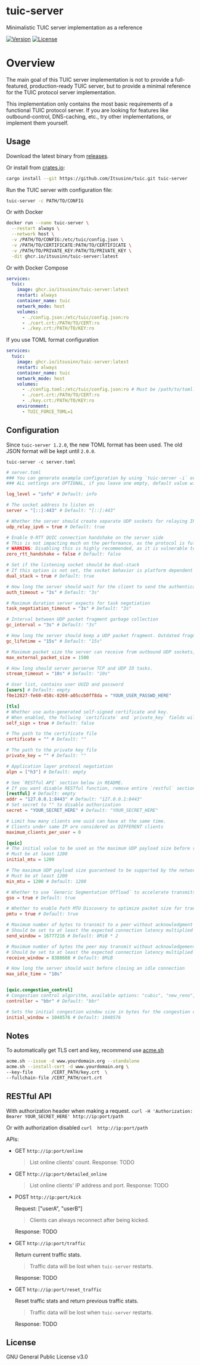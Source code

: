 # tuic-server

Minimalistic TUIC server implementation as a reference

[![Version](https://img.shields.io/crates/v/tuic-server.svg?style=flat)](https://crates.io/crates/tuic-server)
[![License](https://img.shields.io/crates/l/tuic-server.svg?style=flat)](https://github.com/EAimTY/tuic/blob/dev/LICENSE)

# Overview

The main goal of this TUIC server implementation is not to provide a full-featured, production-ready TUIC server, but to provide a minimal reference for the TUIC protocol server implementation.

This implementation only contains the most basic requirements of a functional TUIC protocol server. If you are looking for features like outbound-control, DNS-caching, etc., try other implementations, or implement them yourself.

## Usage

Download the latest binary from [releases](https://github.com/Itsusinn/tuic/releases).

Or install from [crates.io](https://crates.io/crates/tuic-server):

```bash
cargo install --git https://github.com/Itsusinn/tuic.git tuic-server
```

Run the TUIC server with configuration file:

```bash
tuic-server -c PATH/TO/CONFIG
```

Or with Docker

```bash
docker run --name tuic-server \
  --restart always \
  --network host \
  -v /PATH/TO/CONFIG:/etc/tuic/config.json \
  -v /PATH/TO/CERTIFICATE:PATH/TO/CERTIFICATE \
  -v /PATH/TO/PRIVATE_KEY:PATH/TO/PRIVATE_KEY \
  -dit ghcr.io/itsusinn/tuic-server:latest
```

Or with Docker Compose

```yaml
services:
  tuic:
    image: ghcr.io/itsusinn/tuic-server:latest
    restart: always
    container_name: tuic
    network_mode: host
    volumes:
      - ./config.json:/etc/tuic/config.json:ro
      - ./cert.crt:/PATH/TO/CERT:ro
      - ./key.crt:/PATH/TO/KEY:ro
```

If you use TOML format configuration


```yaml
services:
  tuic:
    image: ghcr.io/itsusinn/tuic-server:latest
    restart: always
    container_name: tuic
    network_mode: host
    volumes:
      - ./config.toml:/etc/tuic/config.json:ro # Must be /path/to/toml:/etc/tuic/*config.json*:ro, this will be fix in 2.0.0.
      - ./cert.crt:/PATH/TO/CERT:ro
      - ./key.crt:/PATH/TO/KEY:ro
    environment:
      - TUIC_FORCE_TOML=1
```

## Configuration

Since `tuic-server 1.2.0`, the new TOML format has been used. The old JSON format will be kept until `2.0.0`.

`tuic-server -c server.toml`

```toml
# server.toml
### You can generate example configuration by using `tuic-server -i` or `tuic-server --init`
### ALL settings are OPTIONAL, if you leave one empty, default value will be used

log_level = "info" # Default: info

# The socket address to listen on
server = "[::]:443" # Default: "[::]:443"

# Whether the server should create separate UDP sockets for relaying IPv6 UDP packets
udp_relay_ipv6 = true # Default: true

# Enable 0-RTT QUIC connection handshake on the server side
# This is not impacting much on the performance, as the protocol is fully multiplexed
# WARNING: Disabling this is highly recommended, as it is vulnerable to replay attacks. See https://blog.cloudflare.com/even-faster-connection-establishment-with-quic-0-rtt-resumption/#attack-of-the-clones
zero_rtt_handshake = false # Default: false

# Set if the listening socket should be dual-stack
# If this option is not set, the socket behavior is platform dependent
dual_stack = true # Default: true

# How long the server should wait for the client to send the authentication command
auth_timeout = "3s" # Default: "3s"

# Maximum duration server expects for task negotiation
task_negotiation_timeout = "3s" # Default: "3s"

# Interval between UDP packet fragment garbage collection
gc_interval = "3s" # Default: "3s"

# How long the server should keep a UDP packet fragment. Outdated fragments will be dropped
gc_lifetime = "15s" # Default: "15s"

# Maximum packet size the server can receive from outbound UDP sockets, in bytes
max_external_packet_size = 1500

# How long should server perserve TCP and UDP IO tasks.
stream_timeout = "10s" # Default: "10s"

# User list, contains user UUID and password
[users] # Default: empty
f0e12827-fe60-458c-8269-a05ccb0ff8da = "YOUR_USER_PASSWD_HERE"

[tls]
# Whether use auto-generated self-signed certificate and key.
# When enabled, the follwing `certificate` and `private_key` fields will be ignored.
self_sign = true # Default: false

# The path to the certificate file
certificate = "" # Default: ""

# The path to the private key file
private_key = "" # Default: ""

# Application layer protocol negotiation
alpn = ["h3"] # Default: empty

# See `RESTful API` section below in README.
# If you want disable RESTful function, remove entire `restful` section.
[restful] # Default: empty
addr = "127.0.0.1:8443" # Default: "127.0.0.1:8443"
# Set secret to "" to disable authorization
secret = "YOUR_SECRET_HERE" # Default: "YOUR_SECRET_HERE"

# Limit how many clients one uuid can have at the same time.
# Clients under same IP are considered as DIFFERENT clients
maximum_clients_per_user = 0

[quic]
# The initial value to be used as the maximum UDP payload size before running MTU discovery
# Must be at least 1200
initial_mtu = 1200

# The maximum UDP payload size guaranteed to be supported by the network.
# Must be at least 1200
min_mtu = 1200 # Default: 1200

# Whether to use `Generic Segmentation Offload` to accelerate transmits, when supported by the environment.
gso = true # Default: true

# Whether to enable Path MTU Discovery to optimize packet size for transmission.
pmtu = true # Default: true

# Maximum number of bytes to transmit to a peer without acknowledgment
# Should be set to at least the expected connection latency multiplied by the maximum desired throughput
send_window = 16777216 # Default: 8MiB * 2

# Maximum number of bytes the peer may transmit without acknowledgement on any one stream before becoming blocked
# Should be set to at least the expected connection latency multiplied by the maximum desired throughput
receive_window = 8388608 # Default: 8MiB

# How long the server should wait before closing an idle connection
max_idle_time = "10s"


[quic.congestion_control]
# Congestion control algorithm, available options: "cubic", "new_reno", "bbr"
controller = "bbr" # Default: "bbr"

# Sets the initial congestion window size in bytes for the congestion controller algorithm, which may improve burst performance but could lead to congestion under high concurrency.
initial_window = 1048576 # Default: 1048576
```
## Notes
To automatically get TLS cert and key, recommend use [acme.sh](https://github.com/acmesh-official/acme.sh)
```sh
acme.sh --issue -d www.yourdomain.org --standalone
acme.sh --install-cert -d www.yourdomain.org \
--key-file       /CERT_PATH/key.crt  \
--fullchain-file /CERT_PATH/cert.crt
```

## RESTful API
With authorization header when making a request. `curl -H 'Authorization: Bearer YOUR_SECRET_HERE' http://ip:port/path`

Or with authorization disabled `curl  http://ip:port/path`

APIs:
- GET `http://ip:port/online`
  > List online clients' count.
  Response: TODO

- GET `http://ip:port/detailed_online`
  > List online clients' IP address and port.
  Response: TODO

- POST `http://ip:port/kick`

  Request: ["userA", "userB"]
  > Clients can always reconnect after being kicked.

  Response: TODO

- GET `http://ip:port/traffic`

  Return current traffic stats.
  > Traffic data will be lost when `tuic-server` restarts.

  Response: TODO

- GET `http://ip:port/reset_traffic`

  Reset traffic stats and return previous traffic stats.
  > Traffic data will be lost when `tuic-server` restarts.

  Response: TODO

## License

GNU General Public License v3.0
